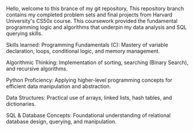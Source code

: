 Hello, welcome to this brance of my git repository, This repository branch contains my completed problem sets and final projects from Harvard University's CS50x course. This coursework provided the fundamental programming logic and algorithms that underpin my data analysis and SQL querying skills.

Skills learned: 
Programming Fundamentals (C): Mastery of variable declaration, loops, conditional logic, and memory management.

Algorithmic Thinking: Implementation of sorting, searching (Binary Search), and recursive algorithms.

Python Proficiency: Applying higher-level programming concepts for efficient data manipulation and abstraction.

Data Structures: Practical use of arrays, linked lists, hash tables, and dictionaries.

SQL & Database Concepts: Foundational understanding of relational database design, querying, and manipulation.
